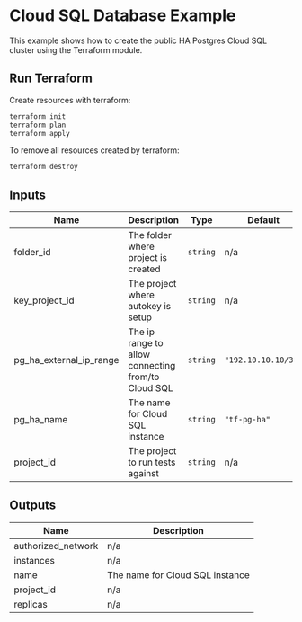 # Cloud SQL Database Example

This example shows how to create the public HA Postgres Cloud SQL cluster using the Terraform module.

## Run Terraform

Create resources with terraform:

```bash
terraform init
terraform plan
terraform apply
```

To remove all resources created by terraform:

```bash
terraform destroy
```

<!-- BEGINNING OF PRE-COMMIT-TERRAFORM DOCS HOOK -->
## Inputs

| Name | Description | Type | Default | Required |
|------|-------------|------|---------|:--------:|
| folder\_id | The folder where project is created | `string` | n/a | yes |
| key\_project\_id | The project where autokey is setup | `string` | n/a | yes |
| pg\_ha\_external\_ip\_range | The ip range to allow connecting from/to Cloud SQL | `string` | `"192.10.10.10/32"` | no |
| pg\_ha\_name | The name for Cloud SQL instance | `string` | `"tf-pg-ha"` | no |
| project\_id | The project to run tests against | `string` | n/a | yes |

## Outputs

| Name | Description |
|------|-------------|
| authorized\_network | n/a |
| instances | n/a |
| name | The name for Cloud SQL instance |
| project\_id | n/a |
| replicas | n/a |

<!-- END OF PRE-COMMIT-TERRAFORM DOCS HOOK -->
